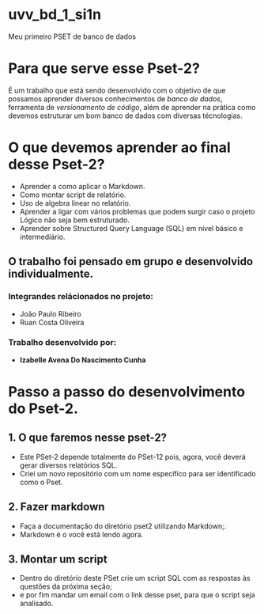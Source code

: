 # uvv_bd_1_si1n
Meu primeiro PSET de banco de dados

# Para que serve esse Pset-2?

 É um trabalho que está sendo desenvolvido com o objetivo de que possamos aprender diversos conhecimentos de *banco de dados*, ferramenta de *versionamento de código*, além de aprender na prática como devemos estruturar um bom banco de dados com diversas técnologias.

# O que devemos aprender ao final desse Pset-2?

* Aprender a como aplicar o Markdown.
* Como montar script de relatório.
* Uso de algebra linear no relatório.
* Aprender a ligar com vários problemas que podem surgir caso o projeto Lógico não seja bem estruturado.
* Aprender sobre Structured Query Language (SQL) em nível básico e intermediário.

## O trabalho foi pensado em grupo e desenvolvido individualmente.
### Integrandes relácionados no projeto:

* João Paulo Ribeiro 
* Ruan Costa Oliveira

### Trabalho desenvolvido por:
* **Izabelle Avena Do Nascimento Cunha**

# Passo a passo do desenvolvimento do Pset-2.

## 1. **O que faremos nesse pset-2?**
* Este PSet-2 depende totalmente do PSet-12 pois, agora, você deverá gerar diversos
relatórios SQL.
* Criei um novo repositório com um nome especifíco para ser identificado como o Pset.

## 2. **Fazer markdown**
* Faça a documentação do diretório pset2 utilizando Markdown;.
* Markdown é o você está lendo agora.

## 3. **Montar um script**
* Dentro do diretório deste PSet crie um script SQL com as respostas às questões da próxima seção;
* e por fim mandar um email com o link desse pset, para que o script seja analisado.


